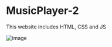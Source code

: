 # MusicPlayer-2
This website includes HTML, CSS and JS 




![image](https://github.com/user-attachments/assets/16274acf-63e0-4c74-8558-6f67e529ee5b)
